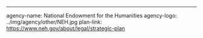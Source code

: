 ---
agency-name: National Endowment for the Humanities
agency-logo: ../img/agency/other/NEH.jpg
plan-link: https://www.neh.gov/about/legal/strategic-plan
